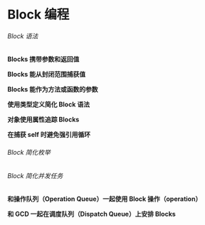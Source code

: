 # Block 编程

###### Block 语法

**Blocks 携带参数和返回值**

**Blocks 能从封闭范围捕获值**

**Blocks 能作为方法或函数的参数**

**使用类型定义简化 Block 语法**

**对象使用属性追踪 Blocks**

**在捕获 self 时避免强引用循环**

###### Block 简化枚举

###### Block 简化并发任务

**和操作队列（Operation Queue）一起使用 Block 操作（operation）**

**和 GCD 一起在调度队列（Dispatch Queue）上安排 Blocks**





